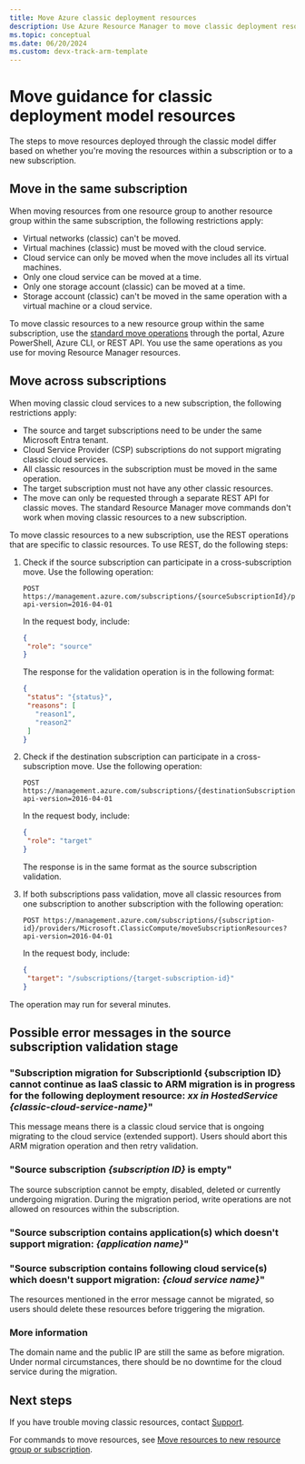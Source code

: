 ```yaml
---
title: Move Azure classic deployment resources
description: Use Azure Resource Manager to move classic deployment resources to a new resource group or subscription.
ms.topic: conceptual
ms.date: 06/20/2024
ms.custom: devx-track-arm-template
---
```


# Move guidance for classic deployment model resources

The steps to move resources deployed through the classic model differ based on whether you're moving the resources within a subscription or to a new subscription.

## Move in the same subscription

When moving resources from one resource group to another resource group within the same subscription, the following restrictions apply:

- Virtual networks (classic) can't be moved.
- Virtual machines (classic) must be moved with the cloud service.
- Cloud service can only be moved when the move includes all its virtual machines.
- Only one cloud service can be moved at a time.
- Only one storage account (classic) can be moved at a time.
- Storage account (classic) can't be moved in the same operation with a virtual machine or a cloud service.

To move classic resources to a new resource group within the same subscription, use the [standard move operations](../move-resource-group-and-subscription.md) through the portal, Azure PowerShell, Azure CLI, or REST API. You use the same operations as you use for moving Resource Manager resources.

## Move across subscriptions

When moving classic cloud services to a new subscription, the following restrictions apply:

- The source and target subscriptions need to be under the same Microsoft Entra tenant.
- Cloud Service Provider (CSP) subscriptions do not support migrating classic cloud services.
- All classic resources in the subscription must be moved in the same operation.
- The target subscription must not have any other classic resources.
- The move can only be requested through a separate REST API for classic moves. The standard Resource Manager move commands don't work when moving classic resources to a new subscription.

To move classic resources to a new subscription, use the REST operations that are specific to classic resources. To use REST, do the following steps:

1. Check if the source subscription can participate in a cross-subscription move. Use the following operation:

   ```HTTP
   POST https://management.azure.com/subscriptions/{sourceSubscriptionId}/providers/Microsoft.ClassicCompute/validateSubscriptionMoveAvailability?api-version=2016-04-01
   ```

     In the request body, include:

   ```json
   {
    "role": "source"
   }
   ```

     The response for the validation operation is in the following format:

   ```json
   {
    "status": "{status}",
    "reasons": [
      "reason1",
      "reason2"
    ]
   }
   ```

1. Check if the destination subscription can participate in a cross-subscription move. Use the following operation:

   ```HTTP
   POST https://management.azure.com/subscriptions/{destinationSubscriptionId}/providers/Microsoft.ClassicCompute/validateSubscriptionMoveAvailability?api-version=2016-04-01
   ```

     In the request body, include:

   ```json
   {
    "role": "target"
   }
   ```

     The response is in the same format as the source subscription validation.
1. If both subscriptions pass validation, move all classic resources from one subscription to another subscription with the following operation:

   ```HTTP
   POST https://management.azure.com/subscriptions/{subscription-id}/providers/Microsoft.ClassicCompute/moveSubscriptionResources?api-version=2016-04-01
   ```

    In the request body, include:

   ```json
   {
    "target": "/subscriptions/{target-subscription-id}"
   }
   ```

The operation may run for several minutes.

## Possible error messages in the source subscription validation stage

### "Subscription migration for SubscriptionId {subscription ID} cannot continue as IaaS classic to ARM migration is in progress for the following deployment resource: _xx in HostedService {classic-cloud-service-name}_"

This message means there is a classic cloud service that is ongoing migrating to the cloud service (extended support). Users should abort this ARM migration operation and then retry validation.

### "Source subscription _{subscription ID}_ is empty"

The source subscription cannot be empty, disabled, deleted or currently undergoing migration. During the migration period, write operations are not allowed on resources within the subscription.

### "Source subscription contains application(s) which doesn't support migration: _{application name}_"

### "Source subscription contains following cloud service(s) which doesn't support migration: _{cloud service name}_"

The resources mentioned in the error message cannot be migrated, so users should delete these resources before triggering the migration.

### More information

The domain name and the public IP are still the same as before migration. Under normal circumstances, there should be no downtime for the cloud service during the migration.

## Next steps

If you have trouble moving classic resources, contact [Support](https://portal.azure.com/#blade/Microsoft_Azure_Support/HelpAndSupportBlade/overview).

For commands to move resources, see [Move resources to new resource group or subscription](../move-resource-group-and-subscription.md).
